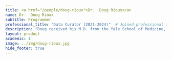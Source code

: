 ```yaml
---
title: <a href="/people/doug-rioux">Dr.  Doug Rioux</a>
name: Dr.  Doug Rioux
subtitle: Programmer
professional_title: "Data Curator (2021-2024)"  # Joined professional titles
description: "Doug received his M.D. from the Yale School of Medicine, during which time he was an HHMI Research Fellow for two years studying neurogenetics in Drosophila. He is now working as a data curator for the CGAP project."
layout: product
academic: 1
image: ../img/doug-rioux.jpg
hide_footer: true
---
```

